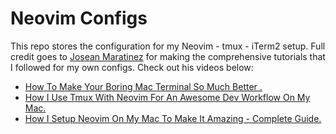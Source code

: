 # Neovim Configs

This repo stores the configuration for my Neovim - tmux - iTerm2 setup. Full credit goes to [Josean Maratinez](https://www.youtube.com/@joseanmartinez) for making the comprehensive tutorials that I followed for my own configs. Check out his videos below:

- [How To Make Your Boring Mac Terminal So Much Better
  .](https://www.youtube.com/watch?v=CF1tMjvHDRA&ab_channel=JoseanMartinez)
- [How I Use Tmux With Neovim For An Awesome Dev Workflow On My Mac.](https://www.youtube.com/watch?v=U-omALWIBos&t=1039s&ab_channel=JoseanMartinez)
- [How I Setup Neovim On My Mac To Make It Amazing - Complete Guide.](https://www.youtube.com/watch?v=vdn_pKJUda8&t=1338s&ab_channel=JoseanMartinez)
